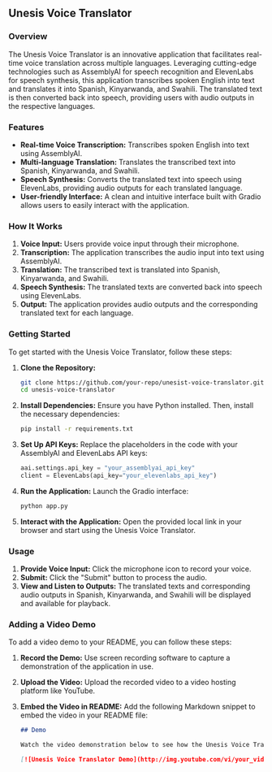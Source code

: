 ## Unesis Voice Translator

### Overview
The Unesis Voice Translator is an innovative application that facilitates real-time voice translation across multiple languages. Leveraging cutting-edge technologies such as AssemblyAI for speech recognition and ElevenLabs for speech synthesis, this application transcribes spoken English into text and translates it into Spanish, Kinyarwanda, and Swahili. The translated text is then converted back into speech, providing users with audio outputs in the respective languages.

### Features
- **Real-time Voice Transcription:** Transcribes spoken English into text using AssemblyAI.
- **Multi-language Translation:** Translates the transcribed text into Spanish, Kinyarwanda, and Swahili.
- **Speech Synthesis:** Converts the translated text into speech using ElevenLabs, providing audio outputs for each translated language.
- **User-friendly Interface:** A clean and intuitive interface built with Gradio allows users to easily interact with the application.

### How It Works
1. **Voice Input:** Users provide voice input through their microphone.
2. **Transcription:** The application transcribes the audio input into text using AssemblyAI.
3. **Translation:** The transcribed text is translated into Spanish, Kinyarwanda, and Swahili.
4. **Speech Synthesis:** The translated texts are converted back into speech using ElevenLabs.
5. **Output:** The application provides audio outputs and the corresponding translated text for each language.

### Getting Started
To get started with the Unesis Voice Translator, follow these steps:

1. **Clone the Repository:**
   ```bash
   git clone https://github.com/your-repo/unesist-voice-translator.git
   cd unesis-voice-translator
   ```

2. **Install Dependencies:**
   Ensure you have Python installed. Then, install the necessary dependencies:
   ```bash
   pip install -r requirements.txt
   ```

3. **Set Up API Keys:**
   Replace the placeholders in the code with your AssemblyAI and ElevenLabs API keys:
   ```python
   aai.settings.api_key = "your_assemblyai_api_key"
   client = ElevenLabs(api_key="your_elevenlabs_api_key")
   ```

4. **Run the Application:**
   Launch the Gradio interface:
   ```bash
   python app.py
   ```

5. **Interact with the Application:**
   Open the provided local link in your browser and start using the Unesis Voice Translator.

### Usage
1. **Provide Voice Input:** Click the microphone icon to record your voice.
2. **Submit:** Click the "Submit" button to process the audio.
3. **View and Listen to Outputs:** The translated texts and corresponding audio outputs in Spanish, Kinyarwanda, and Swahili will be displayed and available for playback.

### Adding a Video Demo
To add a video demo to your README, you can follow these steps:

1. **Record the Demo:**
   Use screen recording software to capture a demonstration of the application in use.

2. **Upload the Video:**
   Upload the recorded video to a video hosting platform like YouTube.

3. **Embed the Video in README:**
   Add the following Markdown snippet to embed the video in your README file:
   ```markdown
   ## Demo

   Watch the video demonstration below to see how the Unesis Voice Translator works:

   [![Unesis Voice Translator Demo](http://img.youtube.com/vi/your_video_id/0.jpg)](https://youtu.be/VwOvStFfGxc?si=-L_v1Nlx4YohVe_o)
   ```



